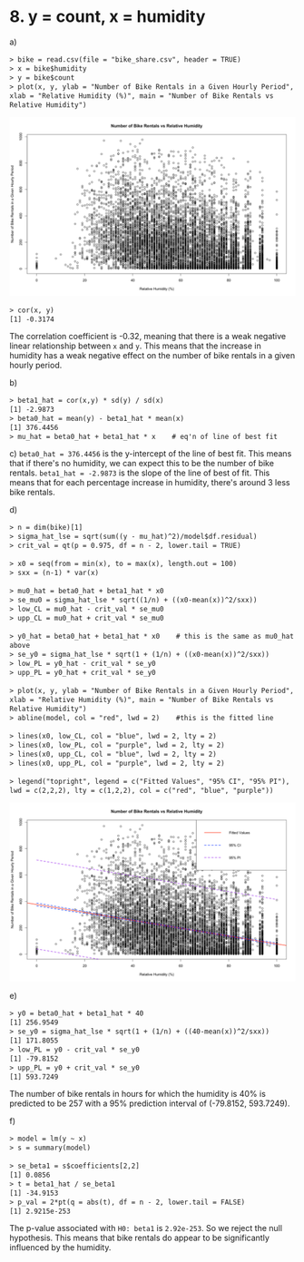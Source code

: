 # 8. y = count, x = humidity

a)
```
> bike = read.csv(file = "bike_share.csv", header = TRUE)
> x = bike$humidity
> y = bike$count
> plot(x, y, ylab = "Number of Bike Rentals in a Given Hourly Period", xlab = "Relative Humidity (%)", main = "Number of Bike Rentals vs Relative Humidity")

```

![pic1](https://raw.githubusercontent.com/Jami159/stat331/master/a1/pic3.png)

```
> cor(x, y) 
[1] -0.3174
```

The correlation coefficient is -0.32, meaning that there is a weak negative linear relationship between `x` and `y`.
This means that the increase in humidity has a weak negative effect on the number of bike rentals in a given hourly period.

b)
```
> beta1_hat = cor(x,y) * sd(y) / sd(x)
[1] -2.9873
> beta0_hat = mean(y) - beta1_hat * mean(x)
[1] 376.4456
> mu_hat = beta0_hat + beta1_hat * x    # eq'n of line of best fit 
```

c)
`beta0_hat = 376.4456` is the y-intercept of the line of best fit.
This means that if there's no humidity, we can expect this to be the number of bike rentals.
`beta1_hat = -2.9873` is the slope of the line of best of fit.
This means that for each percentage increase in humidity, there's around 3 less bike rentals.

d)
```
> n = dim(bike)[1]
> sigma_hat_lse = sqrt(sum((y - mu_hat)^2)/model$df.residual)
> crit_val = qt(p = 0.975, df = n - 2, lower.tail = TRUE)

> x0 = seq(from = min(x), to = max(x), length.out = 100)
> sxx = (n-1) * var(x)

> mu0_hat = beta0_hat + beta1_hat * x0
> se_mu0 = sigma_hat_lse * sqrt((1/n) + ((x0-mean(x))^2/sxx))
> low_CL = mu0_hat - crit_val * se_mu0
> upp_CL = mu0_hat + crit_val * se_mu0

> y0_hat = beta0_hat + beta1_hat * x0    # this is the same as mu0_hat above
> se_y0 = sigma_hat_lse * sqrt(1 + (1/n) + ((x0-mean(x))^2/sxx))
> low_PL = y0_hat - crit_val * se_y0
> upp_PL = y0_hat + crit_val * se_y0

> plot(x, y, ylab = "Number of Bike Rentals in a Given Hourly Period", xlab = "Relative Humidity (%)", main = "Number of Bike Rentals vs Relative Humidity")
> abline(model, col = "red", lwd = 2)    #this is the fitted line

> lines(x0, low_CL, col = "blue", lwd = 2, lty = 2)
> lines(x0, low_PL, col = "purple", lwd = 2, lty = 2)
> lines(x0, upp_CL, col = "blue", lwd = 2, lty = 2)
> lines(x0, upp_PL, col = "purple", lwd = 2, lty = 2)

> legend("topright", legend = c("Fitted Values", "95% CI", "95% PI"), lwd = c(2,2,2), lty = c(1,2,2), col = c("red", "blue", "purple"))
```

![pic2](https://raw.githubusercontent.com/Jami159/stat331/master/a1/pic4.png)

e)
```
> y0 = beta0_hat + beta1_hat * 40
[1] 256.9549
> se_y0 = sigma_hat_lse * sqrt(1 + (1/n) + ((40-mean(x))^2/sxx))
[1] 171.8055
> low_PL = y0 - crit_val * se_y0
[1] -79.8152
> upp_PL = y0 + crit_val * se_y0
[1] 593.7249
```

The number of bike rentals in hours for which the humidity is 40% is predicted to be 257 with a 95% prediction interval of (-79.8152, 593.7249).

f)
```
> model = lm(y ~ x)
> s = summary(model)

> se_beta1 = s$coefficients[2,2]
[1] 0.0856
> t = beta1_hat / se_beta1
[1] -34.9153
> p_val = 2*pt(q = abs(t), df = n - 2, lower.tail = FALSE)
[1] 2.9215e-253
```

The p-value associated with `H0: beta1` is `2.92e-253`. So we reject the null hypothesis. This means that bike rentals do appear to be significantly influenced by the humidity.
